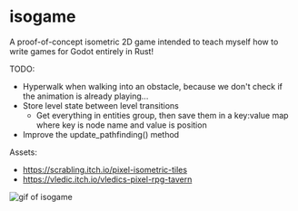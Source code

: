 # isogame

A proof-of-concept isometric 2D game intended to teach myself how to write games for Godot entirely in Rust!

TODO:

- Hyperwalk when walking into an obstacle, because we don't check if the animation is already playing...
- Store level state between level transitions
	- Get everything in entities group, then save them in a key:value map where key is node name and value is position
- Improve the update_pathfinding() method

Assets:

- https://scrabling.itch.io/pixel-isometric-tiles
- https://vledic.itch.io/vledics-pixel-rpg-tavern

![gif of isogame](isogame.gif)
